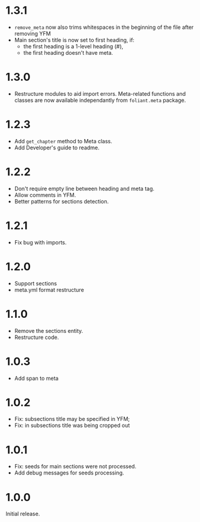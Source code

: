 # 1.3.1

- `remove_meta` now also trims whitespaces in the beginning of the file after removing YFM
- Main section's title is now set to first heading, if:
    * the first heading is a 1-level heading (#),
    * the first heading doesn't have meta.

# 1.3.0

- Restructure modules to aid import errors. Meta-related functions and classes are now available independantly from `foliant.meta` package.

# 1.2.3

- Add `get_chapter` method to Meta class.
- Add Developer's guide to readme.

# 1.2.2

- Don't require empty line between heading and meta tag.
- Allow comments in YFM.
- Better patterns for sections detection.

# 1.2.1

- Fix bug with imports.

# 1.2.0

- Support sections
- meta.yml format restructure

# 1.1.0

- Remove the sections entity.
- Restructure code.

# 1.0.3

- Add span to meta

# 1.0.2

- Fix: subsections title may be specified in YFM;
- Fix: in subsections title was being cropped out

# 1.0.1

- Fix: seeds for main sections were not processed.
- Add debug messages for seeds processing.

# 1.0.0

Initial release.
